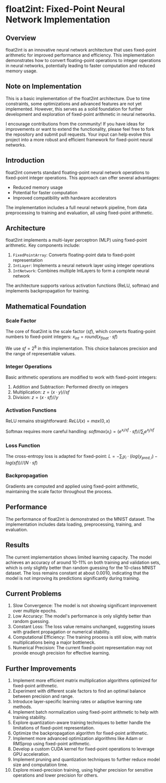 # float2int: Fixed-Point Neural Network Implementation

## Overview
float2int is an innovative neural network architecture that uses fixed-point arithmetic for improved performance and efficiency. This implementation demonstrates how to convert floating-point operations to integer operations in neural networks, potentially leading to faster computation and reduced memory usage.

## Note on Implementation
This is a basic implementation of the float2int architecture. Due to time constraints, some optimizations and advanced features are not yet implemented. However, this serves as a solid foundation for further development and exploration of fixed-point arithmetic in neural networks.

I encourage contributions from the community! If you have ideas for improvements or want to extend the functionality, please feel free to fork the repository and submit pull requests. Your input can help evolve this project into a more robust and efficient framework for fixed-point neural networks.

## Introduction
float2int converts standard floating-point neural network operations to fixed-point integer operations. This approach can offer several advantages:
- Reduced memory usage
- Potential for faster computation
- Improved compatibility with hardware accelerators

The implementation includes a full neural network pipeline, from data preprocessing to training and evaluation, all using fixed-point arithmetic.

## Architecture
float2int implements a multi-layer perceptron (MLP) using fixed-point arithmetic. Key components include:
1. `FixedPointArray`: Converts floating-point data to fixed-point representation
2. `IntLayer`: Implements a neural network layer using integer operations
3. `IntNetwork`: Combines multiple IntLayers to form a complete neural network

The architecture supports various activation functions (ReLU, softmax) and implements backpropagation for training.

## Mathematical Foundation
### Scale Factor
The core of float2int is the scale factor ($sf$), which converts floating-point numbers to fixed-point integers:
$x_{int} = round(x_{float} \cdot sf)$

We use $sf = 2^{8}$ in this implementation. This choice balances precision and the range of representable values.

### Integer Operations
Basic arithmetic operations are modified to work with fixed-point integers:
1. Addition and Subtraction: Performed directly on integers
2. Multiplication: $z = (x \cdot y) // sf$
3. Division: $z = (x \cdot sf) // y$

### Activation Functions
ReLU remains straightforward:
$ReLU(x) = max(0, x)$

Softmax requires more careful handling:
$softmax(x_i) = (e^{x_i / sf} \cdot sf) // \sum_j e^{x_j / sf}$

### Loss Function
The cross-entropy loss is adapted for fixed-point:
$L = -\sum_i y_i \cdot (log(y_{pred,i}) - log(sf)) // (N \cdot sf)$

### Backpropagation
Gradients are computed and applied using fixed-point arithmetic, maintaining the scale factor throughout the process.

## Performance
The performance of float2int is demonstrated on the MNIST dataset. The implementation includes data loading, preprocessing, training, and evaluation.

## Results
The current implementation shows limited learning capacity. The model achieves an accuracy of around 10-11% on both training and validation sets, which is only slightly better than random guessing for the 10-class MNIST dataset. The loss remains constant at about 0.0010, indicating that the model is not improving its predictions significantly during training.

## Current Problems
1. Slow Convergence: The model is not showing significant improvement over multiple epochs.
2. Low Accuracy: The model's performance is only slightly better than random guessing.
3. Constant Loss: The loss value remains unchanged, suggesting issues with gradient propagation or numerical stability.
4. Computational Efficiency: The training process is still slow, with matrix multiplications being a major bottleneck.
5. Numerical Precision: The current fixed-point representation may not provide enough precision for effective learning.

## Further Improvements
1. Implement more efficient matrix multiplication algorithms optimized for fixed-point arithmetic.
2. Experiment with different scale factors to find an optimal balance between precision and range.
3. Introduce layer-specific learning rates or adaptive learning rate methods.
4. Implement batch normalization using fixed-point arithmetic to help with training stability.
5. Explore quantization-aware training techniques to better handle the limitations of fixed-point representation.
6. Optimize the backpropagation algorithm for fixed-point arithmetic.
7. Implement more advanced optimization algorithms like Adam or RMSprop using fixed-point arithmetic.
8. Develop a custom CUDA kernel for fixed-point operations to leverage GPU acceleration.
9. Implement pruning and quantization techniques to further reduce model size and computation time.
10. Explore mixed-precision training, using higher precision for sensitive operations and lower precision for others.

